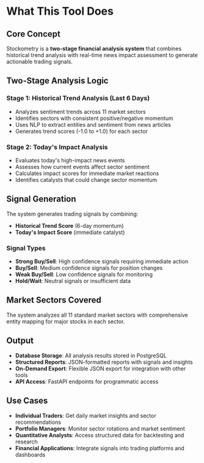# What This Tool Does

## Core Concept
Stockometry is a **two-stage financial analysis system** that combines historical trend analysis with real-time news impact assessment to generate actionable trading signals.

## Two-Stage Analysis Logic

### Stage 1: Historical Trend Analysis (Last 6 Days)
- Analyzes sentiment trends across 11 market sectors
- Identifies sectors with consistent positive/negative momentum
- Uses NLP to extract entities and sentiment from news articles
- Generates trend scores (-1.0 to +1.0) for each sector

### Stage 2: Today's Impact Analysis
- Evaluates today's high-impact news events
- Assesses how current events affect sector sentiment
- Calculates impact scores for immediate market reactions
- Identifies catalysts that could change sector momentum

## Signal Generation
The system generates trading signals by combining:
- **Historical Trend Score** (6-day momentum)
- **Today's Impact Score** (immediate catalyst)

### Signal Types
- **Strong Buy/Sell**: High confidence signals requiring immediate action
- **Buy/Sell**: Medium confidence signals for position changes
- **Weak Buy/Sell**: Low confidence signals for monitoring
- **Hold/Wait**: Neutral signals or insufficient data

## Market Sectors Covered
The system analyzes all 11 standard market sectors with comprehensive entity mapping for major stocks in each sector.

## Output
- **Database Storage**: All analysis results stored in PostgreSQL
- **Structured Reports**: JSON-formatted reports with signals and insights
- **On-Demand Export**: Flexible JSON export for integration with other tools
- **API Access**: FastAPI endpoints for programmatic access

## Use Cases
- **Individual Traders**: Get daily market insights and sector recommendations
- **Portfolio Managers**: Monitor sector rotations and market sentiment
- **Quantitative Analysts**: Access structured data for backtesting and research
- **Financial Applications**: Integrate signals into trading platforms and dashboards
